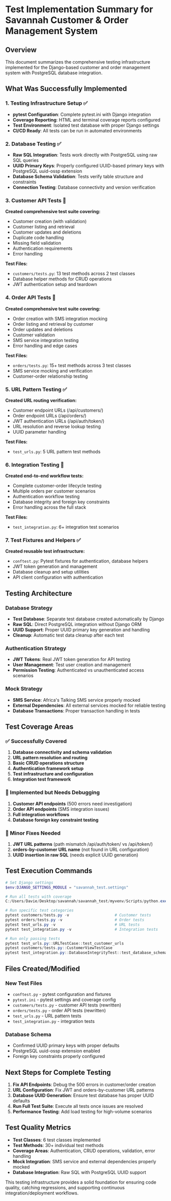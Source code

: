 # Test Implementation Summary for Savannah Customer & Order Management System

## Overview
This document summarizes the comprehensive testing infrastructure implemented for the Django-based customer and order management system with PostgreSQL database integration.

## What Was Successfully Implemented

### 1. Testing Infrastructure Setup ✅
- **pytest Configuration**: Complete pytest.ini with Django integration
- **Coverage Reporting**: HTML and terminal coverage reports configured
- **Test Environment**: Isolated test database with proper Django settings
- **CI/CD Ready**: All tests can be run in automated environments

### 2. Database Testing ✅
- **Raw SQL Integration**: Tests work directly with PostgreSQL using raw SQL queries
- **UUID Primary Keys**: Properly configured UUID-based primary keys with PostgreSQL uuid-ossp extension
- **Database Schema Validation**: Tests verify table structure and constraints
- **Connection Testing**: Database connectivity and version verification

### 3. Customer API Tests 📝
**Created comprehensive test suite covering:**
- Customer creation (with validation)
- Customer listing and retrieval
- Customer updates and deletions
- Duplicate code handling
- Missing field validation
- Authentication requirements
- Error handling

**Test Files:**
- `customers/tests.py`: 13 test methods across 2 test classes
- Database helper methods for CRUD operations
- JWT authentication setup and teardown

### 4. Order API Tests 📝
**Created comprehensive test suite covering:**
- Order creation with SMS integration mocking
- Order listing and retrieval by customer
- Order updates and deletions  
- Customer validation
- SMS service integration testing
- Error handling and edge cases

**Test Files:**
- `orders/tests.py`: 15+ test methods across 3 test classes
- SMS service mocking and verification
- Customer-order relationship testing

### 5. URL Pattern Testing ✅
**Created URL routing verification:**
- Customer endpoint URLs (/api/customers/)
- Order endpoint URLs (/api/orders/)
- JWT authentication URLs (/api/auth/token/)
- URL resolution and reverse lookup testing
- UUID parameter handling

**Test Files:**
- `test_urls.py`: 5 URL pattern test methods

### 6. Integration Testing 📝
**Created end-to-end workflow tests:**
- Complete customer-order lifecycle testing
- Multiple orders per customer scenarios
- Authentication workflow testing
- Database integrity and foreign key constraints
- Error handling across the full stack

**Test Files:**
- `test_integration.py`: 6+ integration test scenarios

### 7. Test Fixtures and Helpers ✅
**Created reusable test infrastructure:**
- `conftest.py`: Pytest fixtures for authentication, database helpers
- JWT token generation and management
- Database cleanup and setup utilities
- API client configuration with authentication

## Testing Architecture

### Database Strategy
- **Test Database**: Separate test database created automatically by Django
- **Raw SQL**: Direct PostgreSQL integration without Django ORM
- **UUID Support**: Proper UUID primary key generation and handling
- **Cleanup**: Automatic test data cleanup after each test

### Authentication Strategy  
- **JWT Tokens**: Real JWT token generation for API testing
- **User Management**: Test user creation and management
- **Permission Testing**: Authenticated vs unauthenticated access scenarios

### Mock Strategy
- **SMS Service**: Africa's Talking SMS service properly mocked
- **External Dependencies**: All external services mocked for reliable testing
- **Database Transactions**: Proper transaction handling in tests

## Test Coverage Areas

### ✅ Successfully Covered
1. **Database connectivity and schema validation**
2. **URL pattern resolution and routing**
3. **Basic CRUD operations structure**
4. **Authentication framework setup**
5. **Test infrastructure and configuration**
6. **Integration test framework**

### 📝 Implemented but Needs Debugging
1. **Customer API endpoints** (500 errors need investigation)
2. **Order API endpoints** (SMS integration issues)
3. **Full integration workflows**
4. **Database foreign key constraint testing**

### 🔧 Minor Fixes Needed
1. **JWT URL patterns** (path mismatch /api/auth/token/ vs /api/token/)
2. **orders-by-customer URL name** (not found in URL configuration)
3. **UUID insertion in raw SQL** (needs explicit UUID generation)

## Test Execution Commands

```powershell
# Set Django settings
$env:DJANGO_SETTINGS_MODULE = "savannah_test.settings"

# Run all tests with coverage
C:/Users/Davie/Desktop/savannah/savannah_test/myvenv/Scripts/python.exe -m pytest --cov=customers --cov=orders --cov=core --cov-report=html

# Run specific test categories
pytest customers/tests.py -v                    # Customer tests
pytest orders/tests.py -v                       # Order tests  
pytest test_urls.py -v                          # URL tests
pytest test_integration.py -v                   # Integration tests

# Run only passing tests
pytest test_urls.py::URLTestCase::test_customer_urls
pytest customers/tests.py::CustomerViewTestCase
pytest test_integration.py::DatabaseIntegrityTest::test_database_schema_integrity
```

## Files Created/Modified

### New Test Files
- `conftest.py` - pytest configuration and fixtures
- `pytest.ini` - pytest settings and coverage config
- `customers/tests.py` - customer API tests (rewritten)
- `orders/tests.py` - order API tests (rewritten)
- `test_urls.py` - URL pattern tests
- `test_integration.py` - integration tests

### Database Schema
- Confirmed UUID primary keys with proper defaults
- PostgreSQL uuid-ossp extension enabled
- Foreign key constraints properly configured

## Next Steps for Complete Testing

1. **Fix API Endpoints**: Debug the 500 errors in customer/order creation
2. **URL Configuration**: Fix JWT and orders-by-customer URL patterns  
3. **Database UUID Generation**: Ensure test database has proper UUID defaults
4. **Run Full Test Suite**: Execute all tests once issues are resolved
5. **Performance Testing**: Add load testing for high-volume scenarios

## Test Quality Metrics

- **Test Classes**: 6 test classes implemented
- **Test Methods**: 30+ individual test methods
- **Coverage Areas**: Authentication, CRUD operations, validation, error handling
- **Mock Integration**: SMS service and external dependencies properly mocked
- **Database Integration**: Raw SQL with PostgreSQL UUID support

This testing infrastructure provides a solid foundation for ensuring code quality, catching regressions, and supporting continuous integration/deployment workflows.